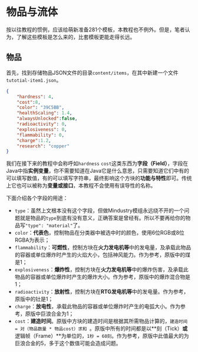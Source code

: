 # 物品与流体

按以往教程的惯例，应该给萌新准备281个模板，本教程也不例外。但是，笔者认为，了解这些模板是怎么来的，比套模板更能走得长远。

## 物品

首先，找到存储物品JSON文件的目录`content/items`，在其中新建一个文件`tutotial-item1.json`。

```json content/items/tutorial-item1.json
{
	"hardness": 4,
	"cost":8,
	"color": "39C5BB",
	"healthScaling": 1.4,
	"alwaysUnlocked":false,
	"radioactivity": 0,
	"explosiveness": 0,
	"flammability": 0,
	"charge":1.2,
	"research": "copper"
}

```

我们在接下来的教程中会称呼如`hardness` `cost`这类东西为**字段（Field）**，字段在Java中指**实例变量**，你不需要知道在Java它是什么意思，只需要知道它们中有的可以填写数值，有的可以填写字符串，最终影响这个方块的**功能与特性**即可。传统上它也可以被称为**变量或接口**，本教程不会使用有误导性的名称。

下面介绍各个字段的用途：

- `type`：虽然上文根本没有这个字段，但做Mindustry模组永远绕不开的一个问题就是物品的`type`到底有没有意义，正确答案是曾经有。所以不要再给你的物品写`"type": "material"`了。
- `color`：**代表色**，控制物品在分类器中被选中时的颜色，使用6位RGB或8位RGBA为表示；
- `flammability`：**可燃性**，控制方块在**火力发电机等**中的发电量，及承载此物品的容器或单位爆炸时产生的火焰大小，包括神风能力。作为参考，原版中的煤是1；
- `explosiveness`：**爆炸性**，控制方块在**火力发电机等**中的爆炸伤害，及承载此物品的容器或单位爆炸时产生的爆炸大小。作为参考，原版中的爆炸混合物是1；
- `radioactivity`：**放射性**，控制方块在**RTG发电机等**中的发电量。作为参考，原版中的钍是1；
- `charge`：**放电性**，承载此物品的容器或单位爆炸时产生的电弧大小。作为参考，原版中巨浪合金为1；
- `cost`：**建造时间**。原版中方块的建造时间是根据其所需物品计算的，`建造时间 = 对（物品数量 * 物品cost）求和 `。原版中所有的时间都是以**刻（Tick）**或**逻辑帧（Frame）**为单位的，`1秒 = 60刻`。作为参考，原版中此值最大的为巨浪合金的5，多于这个数值可能会造成问题。


